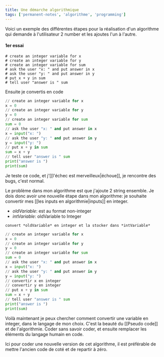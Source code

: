 ```yaml
---
title: Une démarche algorithmique
tags: ['permanent-notes', 'algorithme', 'programming']
---
```


Voici un exemple des différentes étapes pour la réalisation d'un algorithme qui demande à l'utilisateur 2 number et les ajoutes l'un à l'autre. 

#### 1er essai

```
# create an integer variable for x
# create an integer variable for y
# create an integer variable for sum
# ask the user "x: " and put answer in x
# ask the user "y: " and put answer in y
# put x + y in sum
# tell user "answer is " sum
``` 

Ensuite je convertis en code
```python
// create an integer variable for x
x = 0
// create an integer variable for y
y = 0
// create an integer variable for sum
sum = 0
// ask the user "x: " and put answer in x
x = input("x: ")
// ask the user "y: " and put answer in y
y = input("y: ")
// put x + y in sum
sum = x + y
// tell user "answer is " sum
print("answer is ")
print(sum)
```

Je teste ce code, et j'[[l'échec est merveilleux|échoue]], je rencontre des bugs, c'est normal.

Le problème dans mon algorithme est que j'ajoute 2 string ensemble. Je dois donc avoir une nouvelle étape dans mon algorithme: je souhaite convertir mes [[les inputs en algorithmie|inputs]] en integer.
- *oldVariable*: est au format non-integer
- *intVariable*: oldVariable to Integer

```
convert *oldVariable* en integer et la stocker dans *intVariable*
```

```python
// create an integer variable for x
x = 0
// create an integer variable for y
y = 0
// create an integer variable for sum
sum = 0
// ask the user "x: " and put answer in x
x = input("x: ")
// ask the user "y: " and put answer in y
y = input("y: ")
// convertir x en integer
// convertir y en integer
// put x + y in sum
sum = x + y
// tell user "answer is " sum
print("answer is ")
print(sum)
``` 

Voilà maintenant je peux chercher comment convertir une variable en integer, dans le langage de mon choix. C'est la beauté du [[Pseudo code]] et de l'algorithmie. Coder sans savoir coder, et ensuite remplacer les éléments du langage humain en code. 

Ici pour coder une nouvelle version de cet algorithme, il est préférable de mettre l'ancien code de coté et de repartir à zéro.